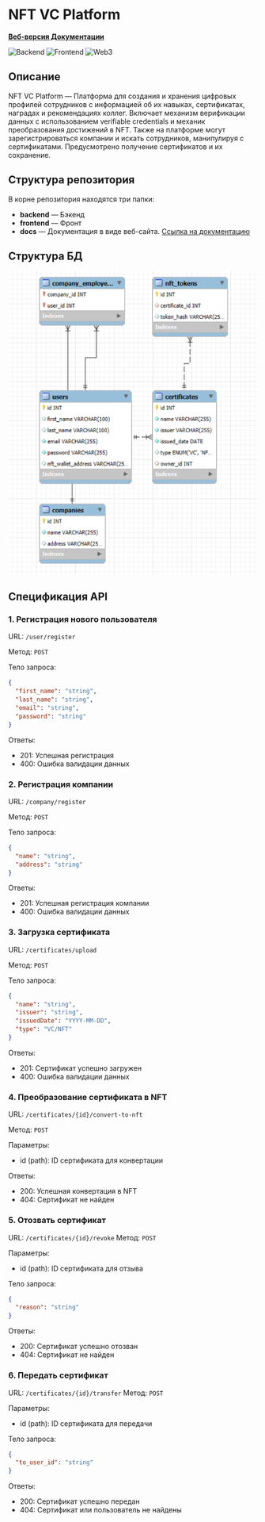 # NFT VC Platform

**[Веб-версия Документации](https://saltyfrappuccino.github.io/nft_vc_platform/главная.html)**

![Backend](https://img.shields.io/badge/Backend-Python%2C%20Flask%2C%20MySQL%2C%20JWT-brightgreen)
![Frontend](https://img.shields.io/badge/Frontend-React-blue)
![Web3](https://img.shields.io/badge/Web3-Solidity-orange)

## Описание

NFT VC Platform — Платформа для создания и хранения цифровых профилей сотрудников с информацией об их навыках, сертификатах, наградах и рекомендациях коллег. Включает механизм верификации данных с использованием verifiable credentials и механик преобразования достижений в NFT. Также на платформе могут зарегистрироваться компании и искать сотрудников, манипулируя с сертификатами. Предусмотрено получение сертификатов и их сохранение.

## Структура репозитория

В корне репозитория находятся три папки:

- **backend** — Бэкенд
- **frontend** — Фронт
- **docs** — Документация в виде веб-сайта. [Ссылка на документацию](https://saltyfrappuccino.github.io/nft_vc_platform/главная.html)

## Структура БД

![Database](content/database.png)

## Спецификация API

### 1. Регистрация нового пользователя
URL: `/user/register`

Метод: `POST`

Тело запроса:
```json
{
  "first_name": "string",
  "last_name": "string",
  "email": "string",
  "password": "string"
}
```
Ответы:
- 201: Успешная регистрация
- 400: Ошибка валидации данных
 
### 2. Регистрация компании
URL: `/company/register`

Метод: `POST`

Тело запроса:
```json
{
  "name": "string",
  "address": "string"
}
```
Ответы:
- 201: Успешная регистрация компании
- 400: Ошибка валидации данных

### 3. Загрузка сертификата
URL: `/certificates/upload`

Метод: `POST`

Тело запроса:
```json
{
  "name": "string",
  "issuer": "string",
  "issuedDate": "YYYY-MM-DD",
  "type": "VC/NFT"
}
```
Ответы:
- 201: Сертификат успешно загружен
- 400: Ошибка валидации данных

### 4. Преобразование сертификата в NFT
URL: `/certificates/{id}/convert-to-nft`

Метод: `POST`

Параметры:
- id (path): ID сертификата для конвертации

Ответы:
- 200: Успешная конвертация в NFT
- 404: Сертификат не найден

### 5. Отозвать сертификат
URL: `/certificates/{id}/revoke`
Метод: `POST`

Параметры:
- id (path): ID сертификата для отзыва

Тело запроса:
```json
{
  "reason": "string"
}
```
Ответы:
- 200: Сертификат успешно отозван
- 404: Сертификат не найден

### 6. Передать сертификат
URL: `/certificates/{id}/transfer`
Метод: `POST`

Параметры:
- id (path): ID сертификата для передачи

Тело запроса:
```json
{
  "to_user_id": "string"
}
```
Ответы:
- 200: Сертификат успешно передан
- 404: Сертификат или пользователь не найдены